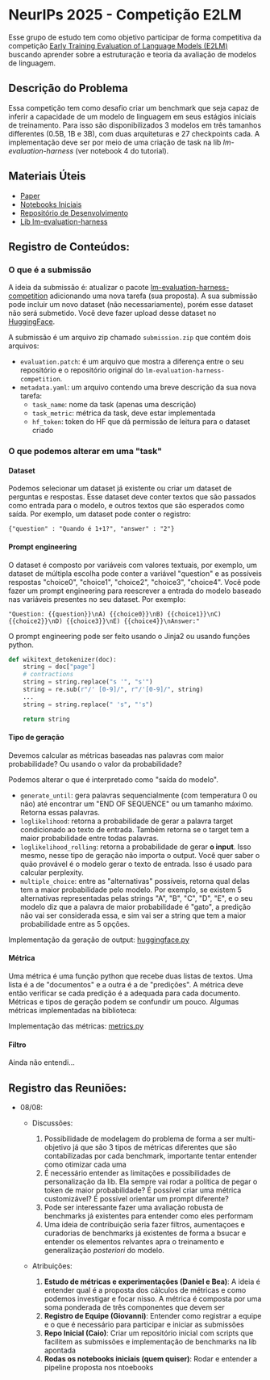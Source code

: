 # NeurIPs 2025 -  Competição E2LM

Esse grupo de estudo tem como objetivo participar de forma competitiva da competição [Early Training Evaluation of Language Models (E2LM)](https://e2lmc.github.io/) buscando aprender sobre a estruturação e teoria da avaliação de modelos de linguagem.

## Descrição do Problema

Essa competição tem como desafio criar um benchmark que seja capaz de inferir a capacidade de um modelo de linguagem em seus estágios iniciais de treinamento. Para isso são disponibilizados 3 modelos em três tamanhos differentes (0.5B, 1B e 3B), com duas arquiteturas e 27 checkpoints cada. A implementação deve ser por meio de uma criação de task na lib *lm-evaluation-harness* (ver notebook 4 do tutorial).

## Materiais Úteis
- [Paper](https://arxiv.org/abs/2506.07731)
- [Notebooks Iniciais](https://e2lmc.github.io/starter_kit)
- [Repositório de Desenvolvimento](https://github.com/Team-mrai/el2m-neurips)
- [Lib lm-evaluation-harness](https://github.com/EleutherAI/lm-evaluation-harness/tree/main)


## Registro de Conteúdos:

### O que é a submissão

A ideia da submissão é: atualizar o pacote [lm-evaluation-harness-competition](https://github.com/tiiuae/lm-evaluation-harness-competition) adicionando uma nova tarefa (sua proposta).
A sua submissão pode incluir um novo dataset (não necessariamente), porém esse dataset não será submetido. Você deve fazer upload desse dataset no [HuggingFace](https://huggingface.co/new-dataset).

A submissão é um arquivo zip chamado `submission.zip` que contém dois arquivos:
- `evaluation.patch`: é um arquivo que mostra a diferença entre o seu repositório e o repositório original do `lm-evaluation-harness-competition`.
- `metadata.yaml`: um arquivo contendo uma breve descrição da sua nova tarefa:
	- `task_name`: nome da task (apenas uma descrição)
	- `task_metric`: métrica da task, deve estar implementada
	- `hf_token`: token do HF que dá permissão de leitura para o dataset criado

### O que podemos alterar em uma "task"

#### Dataset

Podemos selecionar um dataset já existente ou criar um dataset de perguntas e respostas. Esse dataset deve conter textos que são passados como entrada para o modelo, e outros textos que são esperados como saída. Por exemplo, um dataset pode conter o registro:

```
{"question" : "Quando é 1+1?", "answer" : "2"}
```


#### Prompt engineering

O dataset é composto por variáveis com valores textuais, por exemplo, um dataset de múltipla escolha pode conter a variável "question" e as possíveis respostas "choice0", "choice1", "choice2", "choice3", "choice4". Você pode fazer um prompt engineering para reescrever a entrada do modelo baseado nas variáveis presentes no seu dataset. Por exemplo:

```jinja2
"Question: {{question}}\nA) {{choice0}}\nB) {{choice1}}\nC) {{choice2}}\nD) {{choice3}}\nE) {{choice4}}\nAnswer:"
```

O prompt engineering pode ser feito usando o Jinja2 ou usando funções python.

```python
def wikitext_detokenizer(doc):
    string = doc["page"]
    # contractions
    string = string.replace("s '", "s'")
    string = re.sub(r"/' [0-9]/", r"/'[0-9]/", string)
    ...
    string = string.replace(" 's", "'s")

    return string
```

#### Tipo de geração

Devemos calcular as métricas baseadas nas palavras com maior probabilidade? Ou usando o valor da probabilidade?

Podemos alterar o que é interpretado como "saída do modelo". 

- `generate_until`: gera palavras sequencialmente (com temperatura 0 ou não) até encontrar um "END OF SEQUENCE" ou um tamanho máximo. Retorna essas palavras.
- `loglikelihood`: retorna a probabilidade de gerar a palavra target condicionado ao texto de entrada. Também retorna se o target tem a maior probabilidade entre todas palavras.
- `loglikelihood_rolling`: retorna a probabilidade de gerar **o input**. Isso mesmo, nesse tipo de geração não importa o output. Você quer saber o quão provável é o modelo gerar o texto de entrada. Isso é usado para calcular perplexity.
- `multiple_choice`: entre as "alternativas" possíveis, retorna qual delas tem a maior probabilidade pelo modelo. Por exemplo, se existem 5 alternativas representadas pelas strings "A", "B", "C", "D", "E", e o seu modelo diz que a palavra de maior probabilidade é "gato", a predição não vai ser considerada essa, e sim vai ser a string que tem a maior probabilidade entre as 5 opções.

Implementação da geração de output: [huggingface.py](https://github.com/EleutherAI/lm-evaluation-harness/blob/3bc7cc8a72c66bac8d5b830cb3ccec9a5f691b12/lm_eval/models/huggingface.py#L1357)

#### Métrica

Uma métrica é uma função python que recebe duas listas de textos. Uma lista é a de "documentos" e a outra é a de "predições". A métrica deve então verificar se cada predição é a adequada para cada documento. Métricas e tipos de geração podem se confundir um pouco. Algumas métricas implementadas na biblioteca:

Implementação das métricas: [metrics.py](https://github.com/EleutherAI/lm-evaluation-harness/blob/main/lm_eval/api/metrics.py)

#### Filtro

Ainda não entendi...

## Registro das Reuniões:

* 08/08:

    * Discussões:
        1. Possibilidade de modelagem do problema de forma a ser multi-objetivo já que são 3 tipos de métricas diferentes que são contabilizadas por cada benchmark, importante tentar entender como otimizar cada uma
        2. É necessário entender as limitações e possibilidades de personalização da lib. Ela sempre vai rodar a política de pegar o token de maior probabilidade? É possível criar uma métrica customizável? É possível orientar um prompt diferente?
        3. Pode ser interessante fazer uma avaliação robusta de benchmarks já existentes para entender como eles performam
        4. Uma ideia de contribuição seria fazer filtros, aumentaçoes e curadorias de benchmarks já existentes de forma a bsucar e entender os elementos relvantes apra o treinamento e generalização *posteriori* do modelo.

    * Atribuições:
        1. **Estudo de métricas e experimentações (Daniel e Bea)**: A ideia é entender qual é a proposta dos cálculos de métricas e como podemos investigar e focar nisso. A métrica é composta por uma soma ponderada de três componentes que devem ser 
        2. **Registro de Equipe (Giovanni)**: Entender como registrar a equipe e o que é necessário para participar e iniciar as submissões
        3. **Repo Inicial (Caio)**: Criar um repositório inicial com scripts que facilitem as submissões e implementação de benchmarks na lib apontada
        4. **Rodas os notebooks iniciais (quem quiser)**: Rodar e entender a pipeline proposta nos ntoebooks

